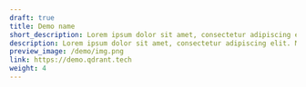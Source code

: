 ```yaml
---
draft: true
title: Demo name
short_description: Lorem ipsum dolor sit amet, consectetur adipiscing elit.
description: Lorem ipsum dolor sit amet, consectetur adipiscing elit. Morbi finibus at mauris eu sollicitudin. Maecenas a imperdiet libero, ac congue orci. Pellentesque et erat id leo tincidunt aliquam eget sit amet purus. Lorem ipsum dolor sit amet, consectetur adipiscing elit.
preview_image: /demo/img.png
link: https://demo.qdrant.tech
weight: 4
---
```

